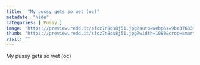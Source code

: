 ```yaml
---
title:  "My pussy gets so wet (oc)"
metadate: "hide"
categories: [ Pussy ]
image: "https://preview.redd.it/sfoz7n9os8j51.jpg?auto=webp&s=9be37633f170645d82d4336965fc9002c2602a34"
thumb: "https://preview.redd.it/sfoz7n9os8j51.jpg?width=1080&crop=smart&auto=webp&s=1fdf38e1490a7bc9981dd22eaf1971ee333ce39b"
visit: ""
---
```

My pussy gets so wet (oc)
